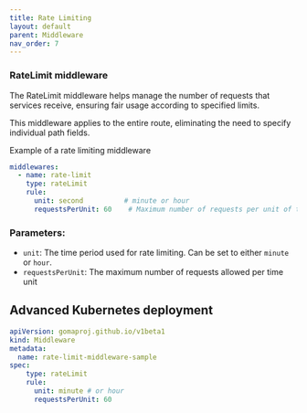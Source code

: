 ```yaml
---
title: Rate Limiting
layout: default
parent: Middleware
nav_order: 7
---
```



### RateLimit middleware

The RateLimit middleware helps manage the number of requests that services receive, ensuring fair usage according to specified limits. 

This middleware applies to the entire route, eliminating the need to specify individual path fields.

Example of a rate limiting middleware

```yaml
middlewares:
  - name: rate-limit
    type: rateLimit
    rule:
      unit: second          # minute or hour
      requestsPerUnit: 60    # Maximum number of requests per unit of time
```
### Parameters:

- `unit`: The time period used for rate limiting. Can be set to either `minute` or `hour`.
- `requestsPerUnit`: The maximum number of requests allowed per time unit

## Advanced Kubernetes deployment

```yaml
apiVersion: gomaproj.github.io/v1beta1
kind: Middleware
metadata:
  name: rate-limit-middleware-sample
spec:
    type: rateLimit
    rule:
      unit: minute # or hour
      requestsPerUnit: 60
```